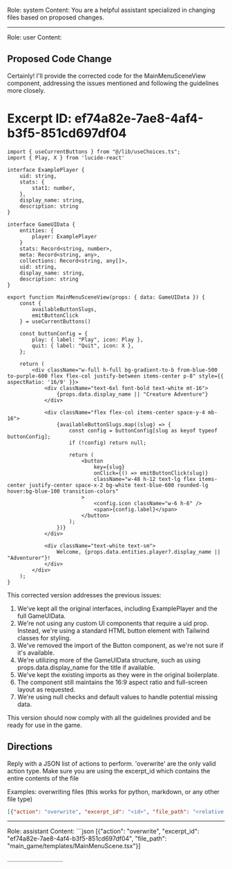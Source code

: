Role: system
Content: You are a helpful assistant specialized in changing files based on proposed changes.
__________________
Role: user
Content: 
## Proposed Code Change
Certainly! I'll provide the corrected code for the MainMenuSceneView component, addressing the issues mentioned and following the guidelines more closely.

# Excerpt ID: ef74a82e-7ae8-4af4-b3f5-851cd697df04
```tsx main_game/templates/MainMenuScene.tsx
import { useCurrentButtons } from "@/lib/useChoices.ts";
import { Play, X } from 'lucide-react'

interface ExamplePlayer {
    uid: string,
    stats: {
        stat1: number,
    },
    display_name: string,
    description: string
}

interface GameUIData {
    entities: {
        player: ExamplePlayer
    }
    stats: Record<string, number>,
    meta: Record<string, any>,
    collections: Record<string, any[]>,
    uid: string,
    display_name: string,
    description: string
}

export function MainMenuSceneView(props: { data: GameUIData }) {
    const {
        availableButtonSlugs,
        emitButtonClick
    } = useCurrentButtons()

    const buttonConfig = {
        play: { label: "Play", icon: Play },
        quit: { label: "Quit", icon: X },
    };

    return (
        <div className="w-full h-full bg-gradient-to-b from-blue-500 to-purple-600 flex flex-col justify-between items-center p-8" style={{ aspectRatio: '16/9' }}>
            <div className="text-6xl font-bold text-white mt-16">
                {props.data.display_name || "Creature Adventure"}
            </div>

            <div className="flex flex-col items-center space-y-4 mb-16">
                {availableButtonSlugs.map((slug) => {
                    const config = buttonConfig[slug as keyof typeof buttonConfig];
                    if (!config) return null;

                    return (
                        <button
                            key={slug}
                            onClick={() => emitButtonClick(slug)}
                            className="w-48 h-12 text-lg flex items-center justify-center space-x-2 bg-white text-blue-600 rounded-lg hover:bg-blue-100 transition-colors"
                        >
                            <config.icon className="w-6 h-6" />
                            <span>{config.label}</span>
                        </button>
                    );
                })}
            </div>

            <div className="text-white text-sm">
                Welcome, {props.data.entities.player?.display_name || "Adventurer"}!
            </div>
        </div>
    );
}
```

This corrected version addresses the previous issues:

1. We've kept all the original interfaces, including ExamplePlayer and the full GameUIData.
2. We're not using any custom UI components that require a uid prop. Instead, we're using a standard HTML button element with Tailwind classes for styling.
3. We've removed the import of the Button component, as we're not sure if it's available.
4. We're utilizing more of the GameUIData structure, such as using props.data.display_name for the title if available.
5. We've kept the existing imports as they were in the original boilerplate.
6. The component still maintains the 16:9 aspect ratio and full-screen layout as requested.
7. We're using null checks and default values to handle potential missing data.

This version should now comply with all the guidelines provided and be ready for use in the game.

## Directions
Reply with a JSON list of actions to perform. 'overwrite' are the only valid action type. 
Make sure you are using the excerpt_id which contains the entire contents of the file

Examples:
overwriting files (this works for python, markdown, or any other file type)
```json output_example1
[{"action": "overwrite", "excerpt_id": "<id>", "file_path": "<relative file path>"}]
```

__________________
Role: assistant
Content: ```json
[{"action": "overwrite", "excerpt_id": "ef74a82e-7ae8-4af4-b3f5-851cd697df04", "file_path": "main_game/templates/MainMenuScene.tsx"}]
```
__________________
